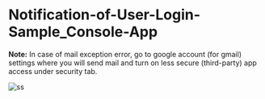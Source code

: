 # Notification-of-User-Login-Sample_Console-App
**Note:** In case of mail exception error, go to google account (for gmail) settings where you will send mail and turn on less secure (third-party) app access under security tab.

![ss](https://user-images.githubusercontent.com/46905124/104853255-a9ea8580-5910-11eb-956e-5c60224c09df.PNG)
